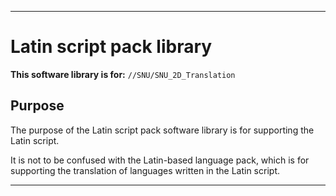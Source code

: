 
***

# Latin script pack library

**This software library is for:** `//SNU/SNU_2D_Translation`

## Purpose

The purpose of the Latin script pack software library is for supporting the Latin script.

It is not to be confused with the Latin-based language pack, which is for supporting the translation of languages written in the Latin script.

***
